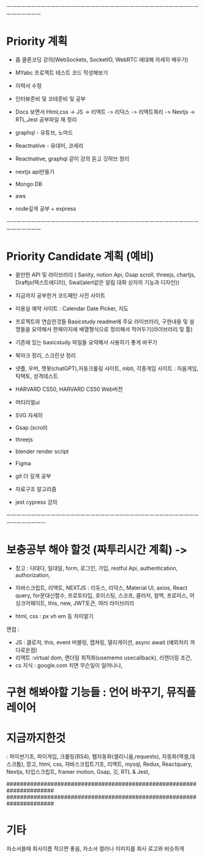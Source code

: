 ㅡㅡㅡㅡㅡㅡㅡㅡㅡㅡㅡㅡㅡㅡㅡㅡㅡㅡㅡㅡㅡㅡㅡㅡㅡㅡㅡㅡㅡㅡㅡㅡㅡㅡㅡㅡㅡㅡㅡㅡㅡㅡㅡㅡㅡㅡ
# Priority 계획
- 줌 클론코딩 강의(WebSockets, SocketIO, WebRTC 에대해 자세히 배우기)
- MYabc 프로젝트 테스트 코드 작성해보기

- 이력서 수정
- 인터뷰준비 및 코테준비 및 공부

- Docs 보면서 Html,css -> JS -> 리액트 -> 리덕스 -> 리액트쿼리 -> Nextjs -> RTL,Jest 공부파일 재 정리

- graphql - 유튜브, 노마드
- Reactnative - 유데미, 코세라
- Reactnative, graphql 같이 강의 듣고 깃허브 정리

- nextjs api만들기
- Mongo DB
- aws
- node깊게 공부 + express

ㅡㅡㅡㅡㅡㅡㅡㅡㅡㅡㅡㅡㅡㅡㅡㅡㅡㅡㅡㅡㅡㅡㅡㅡㅡㅡㅡㅡㅡㅡㅡㅡㅡㅡㅡㅡㅡㅡㅡㅡㅡㅡㅡㅡㅡㅡ
# Priority Candidate 계획 (예비)

- 쓸만한 API 및 라이브러리 ( Sanity, notion Api, Gsap scroll, threejs, chartjs, Draftjs(텍스트에디터), Swal(alert같은 알림 대화 상자의 기능과 디자인))

- 지금까지 공부한거 코드패턴 사전 사이트

- 미용실 예약 사이트 : Calendar Date Picker, 지도

- 프로젝트와 연습한것들 Basicstudy readme에 주요 라이브러리, 구현내용 및 설명들을 요약해서 한페이지에 배열형식으로 정리해서 적어두기(라이브러리 및 툴)

- 기존에 있는 basicstudy 파일들 요약해서 사용하기 좋게 바꾸기

- 북마크 정리, 스크린샷 정리

- 넷플, 우버, 챗봇(chatGPT),자동크롤링 사이트, mbti, 각종게임 사이트 : 자음게임, 틱택토, 성격테스트

- HARVARD CS50, HARVARD CS50 Web버전

- 머티리얼ui
- SVG 자세히
- Gsap (scroll)
- threejs
- blender render script
- Figma
- git 더 깊게 공부
- 자료구조 알고리즘
- jest cypress 강의


ㅡㅡㅡㅡㅡㅡㅡㅡㅡㅡㅡㅡㅡㅡㅡㅡㅡㅡㅡㅡㅡㅡㅡㅡㅡㅡㅡㅡㅡㅡㅡㅡㅡㅡㅡㅡㅡㅡㅡㅡㅡㅡㅡㅡㅡㅡㅡ
# 보충공부 해야 할것 (짜투리시간 계획) -> 
- 장고 : 다대다, 일대일, form, 로그인, 가입, restful Api, authentication, authorization,
- 자바스크립트, 리액트, NEXTJS : 리듀스, 리덕스, Material UI, axios, React query, for문대신함수, 프로토타입, 호이스팅, 스코프, 클러저,
컬백, 프로미스, 어싱크어웨이트, this, new, JWT토큰, 여러 라이브러리

- html, css : px vh em 등 차이알기

면접 :
- JS : 클로저, this, event 버블링, 캡쳐링, 댈리게이션, async await (예외처리 까다로운점)
- 리액트 :virtual dom, 랜더링 최적화(usememo usecallback), 리렌더링 조건,
- cs 지식 : google.com 치면 무슨일이 일어나나, 

# 구현 해봐야할 기능들 : 언어 바꾸기, 뮤직플레이어

# 지금까지한것
: 파이썬기초, 파이게임, 크롤링(BS4), 웹자동화(셀리니움,requests), 자동화(엑셀,데스크톱),
장고, html, css, 자바스크립트기초, 리액트, mysql, Redux, Reactquary, Nextjs, 타입스크립트, framer motion, Gsap, 깃, RTL & Jest,

######################################################################
######################################################################
# 기타
자소서쓸때 회사이름 적으면 좋음,
자소서 컬러나 이미지를 회사 로고와 비슷하게


